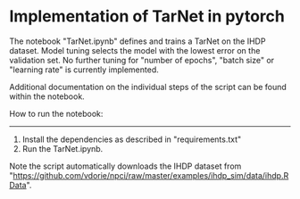 # Implementation of TarNet in pytorch 

The notebook "TarNet.ipynb" defines and trains a TarNet on the IHDP dataset. Model tuning  selects the model with the lowest error on the validation set. No further tuning for "number of epochs", "batch size" or "learning rate" is currently implemented. 

Additional documentation on the individual steps of the script can be found within the notebook. 

How to run the notebook: 
*************************

1) Install the dependencies as described in "requirements.txt"
2) Run the TarNet.ipynb. 

Note the script automatically downloads the IHDP dataset from "https://github.com/vdorie/npci/raw/master/examples/ihdp_sim/data/ihdp.RData". 
